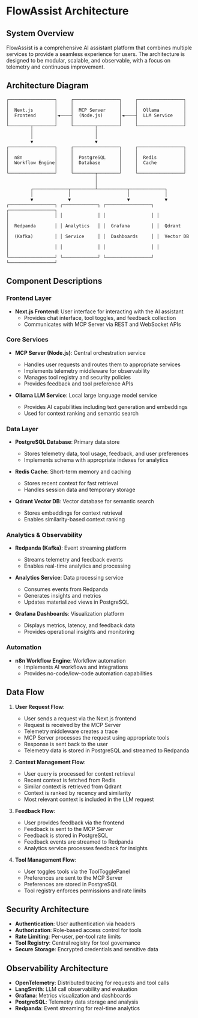 # FlowAssist Architecture

## System Overview

FlowAssist is a comprehensive AI assistant platform that combines multiple services to provide a seamless experience for users. The architecture is designed to be modular, scalable, and observable, with a focus on telemetry and continuous improvement.

## Architecture Diagram

```
┌─────────────────┐     ┌─────────────────┐     ┌─────────────────┐
│                 │     │                 │     │                 │
│  Next.js        │     │  MCP Server     │     │  Ollama         │
│  Frontend       │◄────┤  (Node.js)      │◄────┤  LLM Service    │
│                 │     │                 │     │                 │
└────────┬────────┘     └────────┬────────┘     └─────────────────┘
         │                       │
         │                       │
         ▼                       ▼
┌─────────────────┐     ┌─────────────────┐     ┌─────────────────┐
│                 │     │                 │     │                 │
│  n8n            │     │  PostgreSQL     │     │  Redis          │
│  Workflow Engine│     │  Database       │     │  Cache          │
│                 │     │                 │     │                 │
└─────────────────┘     └────────┬────────┘     └─────────────────┘
                                 │
                                 │
         ┌─────────────┬─────────┴───────────┬─────────────┐
         │             │                     │             │
         ▼             ▼                     ▼             ▼
┌─────────────────┐ ┌─────────────┐ ┌─────────────────┐ ┌─────────────────┐
│                 │ │             │ │                 │ │                 │
│  Redpanda       │ │ Analytics   │ │  Grafana        │ │  Qdrant         │
│  (Kafka)        │ │ Service     │ │  Dashboards     │ │  Vector DB      │
│                 │ │             │ │                 │ │                 │
└─────────────────┘ └─────────────┘ └─────────────────┘ └─────────────────┘
```

## Component Descriptions

### Frontend Layer
- **Next.js Frontend**: User interface for interacting with the AI assistant
  - Provides chat interface, tool toggles, and feedback collection
  - Communicates with MCP Server via REST and WebSocket APIs

### Core Services
- **MCP Server (Node.js)**: Central orchestration service
  - Handles user requests and routes them to appropriate services
  - Implements telemetry middleware for observability
  - Manages tool registry and security policies
  - Provides feedback and tool preference APIs

- **Ollama LLM Service**: Local large language model service
  - Provides AI capabilities including text generation and embeddings
  - Used for context ranking and semantic search

### Data Layer
- **PostgreSQL Database**: Primary data store
  - Stores telemetry data, tool usage, feedback, and user preferences
  - Implements schema with appropriate indexes for analytics

- **Redis Cache**: Short-term memory and caching
  - Stores recent context for fast retrieval
  - Handles session data and temporary storage

- **Qdrant Vector DB**: Vector database for semantic search
  - Stores embeddings for context retrieval
  - Enables similarity-based context ranking

### Analytics & Observability
- **Redpanda (Kafka)**: Event streaming platform
  - Streams telemetry and feedback events
  - Enables real-time analytics and processing

- **Analytics Service**: Data processing service
  - Consumes events from Redpanda
  - Generates insights and metrics
  - Updates materialized views in PostgreSQL

- **Grafana Dashboards**: Visualization platform
  - Displays metrics, latency, and feedback data
  - Provides operational insights and monitoring

### Automation
- **n8n Workflow Engine**: Workflow automation
  - Implements AI workflows and integrations
  - Provides no-code/low-code automation capabilities

## Data Flow

1. **User Request Flow**:
   - User sends a request via the Next.js frontend
   - Request is received by the MCP Server
   - Telemetry middleware creates a trace
   - MCP Server processes the request using appropriate tools
   - Response is sent back to the user
   - Telemetry data is stored in PostgreSQL and streamed to Redpanda

2. **Context Management Flow**:
   - User query is processed for context retrieval
   - Recent context is fetched from Redis
   - Similar context is retrieved from Qdrant
   - Context is ranked by recency and similarity
   - Most relevant context is included in the LLM request

3. **Feedback Flow**:
   - User provides feedback via the frontend
   - Feedback is sent to the MCP Server
   - Feedback is stored in PostgreSQL
   - Feedback events are streamed to Redpanda
   - Analytics service processes feedback for insights

4. **Tool Management Flow**:
   - User toggles tools via the ToolTogglePanel
   - Preferences are sent to the MCP Server
   - Preferences are stored in PostgreSQL
   - Tool registry enforces permissions and rate limits

## Security Architecture

- **Authentication**: User authentication via headers
- **Authorization**: Role-based access control for tools
- **Rate Limiting**: Per-user, per-tool rate limits
- **Tool Registry**: Central registry for tool governance
- **Secure Storage**: Encrypted credentials and sensitive data

## Observability Architecture

- **OpenTelemetry**: Distributed tracing for requests and tool calls
- **LangSmith**: LLM call observability and evaluation
- **Grafana**: Metrics visualization and dashboards
- **PostgreSQL**: Telemetry data storage and analysis
- **Redpanda**: Event streaming for real-time analytics
